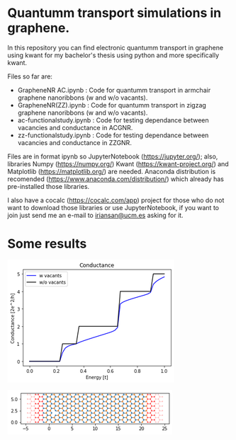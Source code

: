 # Quantumm transport simulations in graphene.

In this repository you can find electronic quantumm transport in graphene using kwant for my bachelor's thesis using python and more specifically kwant.

Files so far are:

* GrapheneNR AC.ipynb  : Code for quantumm transport in armchair graphene nanoribbons (w and w/o vacants).
* GrapheneNR(ZZ).ipynb : Code for quantumm transport in zigzag graphene nanoribbons (w and w/o vacants).
* ac-functionalstudy.ipynb : Code for testing dependance between vacancies and conductance in ACGNR.
* zz-functionalstudy.ipynb : Code for testing dependance between vacancies and conductance in ZZGNR.


Files are in format ipynb so JupyterNotebook (https://jupyter.org/); also, libraries Numpy (https://numpy.org/) Kwant (https://kwant-project.org/) and Matplotlib (https://matplotlib.org/) are needed.
Anaconda distribution is recomended (https://www.anaconda.com/distribution/) which already has pre-installed those libraries.

I also have a cocalc (https://cocalc.com/app) project for those who do not want to download those libraries or use JupyterNotebook, if you want to join just send me an e-mail to iriansan@ucm.es asking for it.

# Some results

![Conductance](/Conductance.png)

![Armchair Lattice](/latticeac.png)
